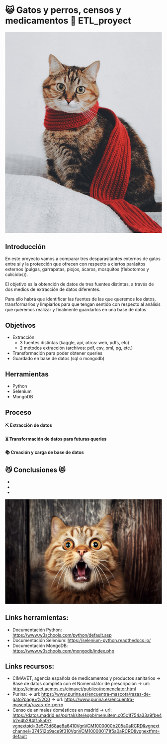 #  😺 Gatos y perros, censos y medicamentos 🐶 ETL_proyect

![gato](images/cat-scarf.jpg)

## Introducción 

En este proyecto vamos a comparar tres desparasitantes externos de gatos entre sí y la protección que ofrecen con respecto a ciertos parásitos externos (pulgas, garrapatas,  piojos, ácaros, mosquitos (flebotomos y culícidos)).

El objetivo es la obtención de datos de tres fuentes distintas, a través de dos medios de extracción de datos diferentes.

Para ello habrá que identificar las fuentes de las que queremos los datos, transformarlos y limpiarlos para que tengan sentido con respecto al análisis que queremos realizar y finalmente guardarlos en una base de datos. 

## Objetivos

- Extracción 
    - 3 fuentes distintas (kaggle, api, otros: web, pdfs, etc)
    - 2 métodos extracción (archivos: pdf, csv, xml, pg, etc.)
- Transformación para poder obtener queries
- Guardado en base de datos (sql o mongodb)

## Herramientas

- Python
- Selenium
- MongoDB
## Proceso

#### ⛏ Extracción de datos


#### ⏳ Transformación de datos para futuras queries


#### 📚 Creación y carga de base de datos 


## 😼 Conclusiones 😻 

- 
- 
- 

![sorpresa](images/surprised_cat.jpg)

## Links herramientas:

- Documentación Python: https://www.w3schools.com/python/default.asp
- Documentación Selenium: https://selenium-python.readthedocs.io/
- Documentación MongoDB: https://www.w3schools.com/mongodb/index.php

## Links recursos: 
- CIMAVET, agencia española de medicamentos y productos sanitarios -> Base de datos completa con el Nomenclátor de prescripción -> url: https://cimavet.aemps.es/cimavet/publico/nomenclator.html
- Purina:
    -> url: https://www.purina.es/encuentra-mascota/razas-de-gato?page=%2C0
    -> url: https://www.purina.es/encuentra-mascota/razas-de-perro
- Censo de animales domésticos en madrid -> url: https://datos.madrid.es/portal/site/egob/menuitem.c05c1f754a33a9fbe4b2e4b284f1a5a0/?vgnextoid=3e573d68ae8a6410VgnVCM1000000b205a0aRCRD&vgnextchannel=374512b9ace9f310VgnVCM100000171f5a0aRCRD&vgnextfmt=default

